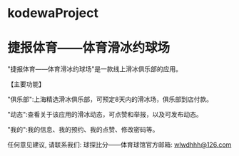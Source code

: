 # kodewaProject
# 捷报体育——体育滑冰约球场

  "捷报体育——体育滑冰约球场"是一款线上滑冰俱乐部的应用。
  
  【主要功能】
  
  "俱乐部":上海精选滑冰俱乐部，可预定8天内的滑冰场，俱乐部到店付款。
  
  "动态":查看关于该应用的滑冰动态，可点赞和举报，以及可发布动态。
  
  "我的":我的信息、我的预约、我的点赞、修改密码等。
  
  任何意见建议, 请联系我们: 
  球探比分——体育球馆官方邮箱: wlwdhhh@126.com
